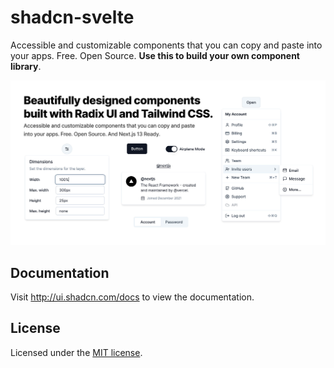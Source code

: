 # shadcn-svelte

Accessible and customizable components that you can copy and paste into your apps. Free. Open Source. **Use this to build your own component library**.

![hero](apps/www/static/og.jpg)

## Documentation

Visit http://ui.shadcn.com/docs to view the documentation.

## License

Licensed under the [MIT license](https://github.com/shadcn/ui/blob/main/LICENSE.md).
